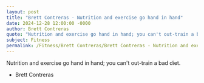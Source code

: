 ```yaml
---
layout: post
title: "Brett Contreras - Nutrition and exercise go hand in hand"
date: 2024-12-28 12:00:00 -0000
author: Brett Contreras
quote: "Nutrition and exercise go hand in hand; you can't out-train a bad diet."
subject: Fitness
permalink: /Fitness/Brett Contreras/Brett Contreras - Nutrition and exercise go hand in hand
---
```


Nutrition and exercise go hand in hand; you can't out-train a bad diet.

- Brett Contreras
